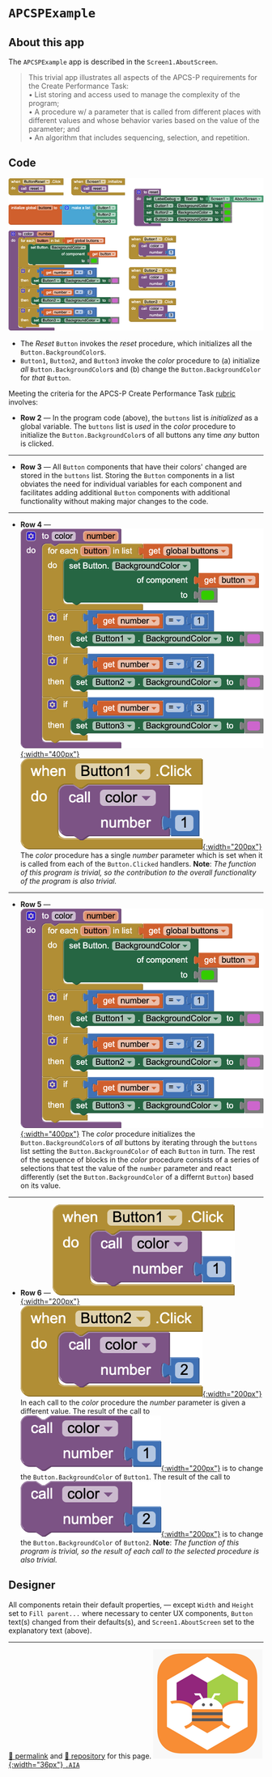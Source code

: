 # `APCSPExample`

## About this app

The `APCSPExample` app is described in the `Screen1.AboutScreen`.

> This trivial app illustrates all aspects of the APCS-P requirements for the Create Performance Task:<br>• List storing and access used to manage the complexity of the program;<br>• A procedure w/ a parameter that is called from different places with different values and whose behavior varies based on the value of the parameter; and<br>• An algorithm that includes sequencing, selection, and repetition.

## Code

[![APCSPExample blocks](./APCSPExample.png)](https://github.com/psb-david-petty/mit-app-inventor/blob/master/APCSPExample/APCSPExample.png)

- The *Reset* `Button` invokes the *reset* procedure, which initializes all the `Button.BackgroundColor`s.
- `Button1`, `Button2`, and `Button3` invoke the *color* procedure to (a) initialize *all* `Button.BackgroundColor`s and (b) change the `Button.BackgroundColor` for *that* `Button`.

Meeting the criteria for the APCS-P Create Performance Task [rubric](https://apcentral.collegeboard.org/pdf/ap-computer-science-principles-2021-create-performance-task-scoring-guidelines.pdf) involves:

- **Row 2** &mdash; In the program code (above), the `buttons` list is *initialized* as a global variable. The `buttons` list is *used* in the *color* procedure to initialize the `Button.BackgroundColor`s of all buttons any time *any* button is clicked.

---

-  **Row 3** &mdash; All `Button` components that have their colors' changed are stored in the `buttons` list. Storing the `Button` components in a list obviates the need for individual variables for each component and facilitates adding additional `Button` components with additional functionality without making major changes to the code.

---

-  **Row 4** &mdash; [![color blocks](./color.png){:width="400px"}](https://github.com/psb-david-petty/mit-app-inventor/blob/master/APCSPExample/color.png) [![Button1 blocks](./Button1.png){:width="200px"}](https://github.com/psb-david-petty/mit-app-inventor/blob/master/APCSPExample/Button1.png) The *color* procedure has a single *number* parameter which is set when it is called from each of the `Button.Clicked` handlers. **Note**: *The function of this program is trivial, so the contribution to the overall functionality of the program is also trivial.*

---

-  **Row 5** &mdash; [![color blocks](./color.png){:width="400px"}](https://github.com/psb-david-petty/mit-app-inventor/blob/master/APCSPExample/color.png) The *color* procedure initializes the `Button.BackgroundColor`s of *all* buttons by iterating through the `buttons` list setting the `Button.BackgroundColor` of each `Button` in turn. The rest of the sequence of blocks in the *color* procedure consists of a series of selections that test the value of the `number` parameter and react differently (set the `Button.BackgroundColor` of a differnt `Button`) based on its value.

---

-  **Row 6** &mdash; [![Button1 blocks](./Button1.png){:width="200px"}](https://github.com/psb-david-petty/mit-app-inventor/blob/master/APCSPExample/Button1.png) [![Button2 blocks](./Button2.png){:width="200px"}](https://github.com/psb-david-petty/mit-app-inventor/blob/master/APCSPExample/Button2.png) In each call to the *color* procedure the *number* parameter is given a different value. The result of the call to [![color1 blocks](./color1.png){:width="200px"}](https://github.com/psb-david-petty/mit-app-inventor/blob/master/APCSPExample/color1.png) is to change the `Button.BackgroundColor` of `Button1`.  The result of the call to [![color2 blocks](./color2.png){:width="200px"}](https://github.com/psb-david-petty/mit-app-inventor/blob/master/APCSPExample/color2.png) is to change the `Button.BackgroundColor` of `Button2`. **Note**: *The function of this program is trivial, so the result of each call to the selected procedure is also trivial.*

## Designer

All components retain their default properties, &mdash; except `Width` and `Height` set to `Fill parent...` where necessary to center UX components, `Button` text(s) changed from their defaults(s), and `Screen1.AboutScreen` set to the explanatory text (above).

<hr>

[&#128279; permalink](https://psb-david-petty.github.io/mit-app-inventor/APCSPExample/) and [&#128297; repository](https://github.com/psb-david-petty/mit-app-inventor/tree/master/APCSPExample) for this page. [![MIT AI2 logo](../mit-app-inventor-2-logo-216x216.png){:width="36px"} `.AIA`](https://psb-david-petty.github.io/mit-app-inventor/APCSPExample/APCSPExample.aia)
